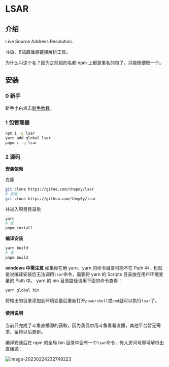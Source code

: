 # LSAR

## 介绍
Live Source Address Resolution.

斗鱼、B站直播源链接解析工具。

为什么叫这个名？因为之前起的名都 npm 上都是重名的包了，只能随便取一个。

## 安装

### 0 新手

新手小白点击[新手教程](https://github.com/thep0y/lsar/blob/master/doc/beginner-tutorial.md)。

### 1 包管理器

```bash
npm i -g lsar
yarn add global lsar
pnpm i -g lsar
```

### 2 源码

**安装依赖**

克隆

```bash
git clone https://gitee.com/thepoy/lsar
# 或者
git clone https://github.com/thep0y/lsar
```

并进入项目目录后

```bash
yarn
# 或
pnpm install
```

**编译安装**

```bash
yarn build
# 或
pnpm build
```

**windows 中需注意**
如果你在用 yarn，yarn 的命令目录可能不在 Path 中，也就是说编译安装后无法调用`lsar`命令，需要将 yarn 的 Scripts 目录放在用户环境变量的 Path 中。
yarn 的 bin 目录路径请用下面的命令查看：

```bash
yarn global bin
```

将输出的目录添加到环境变量后重新打开`powershell`或`cmd`就可以执行`lsar`了。

#### 使用说明

当前只完成了斗鱼直播源的获取，因为我偶尔用斗鱼看看直播，其他平台暂无需求，留待以后更新。

编译安装后在 npm 的全局 bin 目录中会有一个`lsar`命令，传入房间号即可解析出直播源：

![image-20230224232749223](https://i.imgtg.com/2023/02/24/s9bBq.png)
